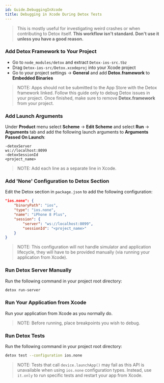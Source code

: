 ```yaml
---
id: Guide.DebuggingInXcode
title: Debugging in Xcode During Detox Tests
---
```


> This is mostly useful for investigating weird crashes or when contributing to Detox itself. **This workflow isn't standard. Don't use it unless you have a good reason.**

### Add Detox Framework to Your Project

* Go to `node_modules/detox` and extract `Detox-ios-src.tbz`
* Drag `Detox-ios-src/Detox.xcodeproj` into your Xcode project
* Go to your project settings -> **General** and add **Detox.framework** to **Embedded Binaries**

> NOTE: Apps should not be submitted to the App Store with the Detox framework linked. Follow this guide only to debug Detox issues in your project. Once finished, make sure to remove **Detox.framework** from your project.

### Add Launch Arguments

Under **Product** menu select **Scheme** -> **Edit Scheme** and select **Run** -> **Arguments** tab and add the following launch arguments to **Arguments Passed On Launch**:

```
-detoxServer
ws://localhost:8099
-detoxSessionId
<project_name>
```

> NOTE: Add each line as a separate line in Xcode.

### Add 'None' Configuration to Detox Section

Edit the Detox section in `package.json` to add the following configuration:

```json
"ios.none": {
    "binaryPath": "ios",
    "type": "ios.none",
    "name": "iPhone 8 Plus",
    "session": {
        "server": "ws://localhost:8099",
        "sessionId": "<project_name>"
    }
}
```

> NOTE: This configuration will not handle simulator and application lifecycle, they will have to be provided manually (via running your application from Xcode).

### Run Detox Server Manually

Run the following command in your project root directory:

```sh
detox run-server
```

### Run Your Application from Xcode

Run your application from Xcode as you normally do.

> NOTE: Before running, place breakpoints you wish to debug.

### Run Detox Tests

Run the following command in your project root directory:

```sh
detox test --configuration ios.none
```

> NOTE: Tests that call `device.launchApp()` may fail as this API is unavailable when using `ios.none` configuration types. Instead, use `it.only` to run specific tests and restart your app from Xcode.
